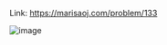 Link: https://marisaoj.com/problem/133

![image](https://github.com/user-attachments/assets/7d8526f6-c563-4d89-a298-7a226392d9c2)
